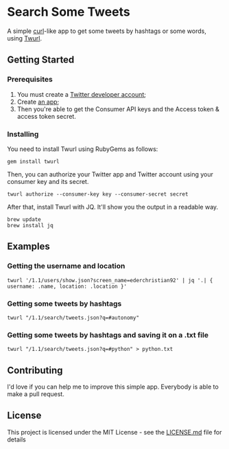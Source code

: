 # Search Some Tweets

A simple [curl](https://curl.haxx.se/)-like app to get some tweets by hashtags or some words, using [Twurl](https://github.com/twitter/twurl).

## Getting Started

### Prerequisites

1. You must create a [Twitter developer account](https://developer.twitter.com/); 
1. Create [an app](https://developer.twitter.com/en/apps);
1. Then you're able to get the Consumer API keys and the Access token & access token secret.

### Installing

You need to install Twurl  using RubyGems as follows:

```ssh
gem install twurl
```

Then, you can authorize your Twitter app and Twitter account using your consumer key and its secret.

```ssh
twurl authorize --consumer-key key --consumer-secret secret
```

After that, install Twurl with JQ. It'll show you the output in a readable way.

```ssh
brew update
brew install jq
```

## Examples

### Getting the username and location

```ssh
twurl '/1.1/users/show.json?screen_name=ederchristian92' | jq '.| { username: .name, location: .location }'
```

### Getting some tweets by hashtags

```ssh
twurl "/1.1/search/tweets.json?q=#autonomy"
```

### Getting some tweets by hashtags and saving it on a .txt file

```ssh
twurl "/1.1/search/tweets.json?q=#python" > python.txt
```

## Contributing

I'd love if you can help me to improve this simple app. Everybody is able to make a pull request.

## License

This project is licensed under the MIT License - see the [LICENSE.md](LICENSE.md) file for details



